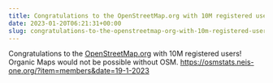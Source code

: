 ```yaml
---
title: Congratulations to the OpenStreetMap.org with 10M registered users
date: 2023-01-20T06:21:31+00:00
slug: congratulations-to-the-openstreetmap-org-with-10m-registered-users
---
```


Congratulations to the [OpenStreetMap.org](http://OpenStreetMap.org/) with 10M registered users! Organic Maps would not be possible without OSM. <https://osmstats.neis-one.org/?item=members&date=19-1-2023>
